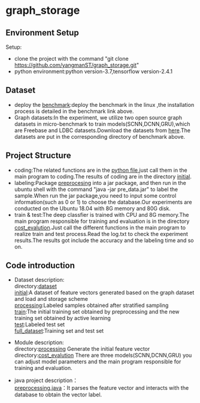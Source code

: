 # graph_storage

## Environment Setup
Setup:
* clone the project with the command "git clone https://github.com/yangmanST/graph_storage.git"
* python environment:python version-3.7,tensorflow version-2.4.1


## Dataset 
* deploy the [benchmark](https://github.com/kuzeko/graph-databases-testsuite):deploy the benchmark in the linux ,the installation process is detailed in the benchmark link above.
* Graph datasets:In the experiment, we utilize two open source graph datasets in micro-benchmark to train models(SCNN,DCNN,GRU),which are Freebase and LDBC datasets.Download the datasets from [here](https://graphbenchmark.com/).The datasets are put in the corresponding directory of benchmark above.


## Project Structure
* coding:The related functions are in the [python file](https://github.com/yangmanST/graph_storage/tree/master/processing),just call them in the main program to coding.The results of coding are in the directory [initial](https://github.com/yangmanST/graph_storage/tree/master/dataset/initial).  
* labeling:Package [preprocesing](https://github.com/yangmanST/graph_storage/blob/master/pre_data) into a jar package, and then run in the ubuntu shell with the command "java -jar pre_data.jar" to label the sample.When run the jar package,you need to input some control information(such as 0 or 1) to choose the database.Our experiments are conducted on the Ubuntu 18.04 with 8G memory and 80G disk.
* train & test:The deep classfier is trained with CPU and 8G memory.The main program responsible for training and evaluation is in the directory [cost_evalution](https://github.com/yangmanST/graph_storage/tree/master/cost_evalution).Just call the different functions in the main program to realize train and test process.Read the log.txt to check the experiment results.The results got include the accuracy and the labeling time and so on.  


## Code introduction
* Dataset description:  
directory:[dataset](https://github.com/yangmanST/graph_storage/tree/master/dataset/)  
[initial](https://github.com/yangmanST/graph_storage/tree/master/dataset/initial):A dataset of feature vectors generated based on the graph dataset and load and storage scheme  
[processing](https://github.com/yangmanST/graph_storage/tree/master/dataset/processing):Labeled samples obtained after stratified sampling  
[train](https://github.com/yangmanST/graph_storage/tree/master/dataset/train):The initial training set obtained by preprocessing and the new training set obtained by active learning  
[test](https://github.com/yangmanST/graph_storage/tree/master/dataset/test):Labeled test set  
[full_dataset](https://github.com/yangmanST/graph_storage/tree/master/dataset/full_dataset):Training set and test set  

* Module description:  
directory:[processing](https://github.com/yangmanST/graph_storage/tree/master/processing) Generate the initial feature vector  
directory:[cost_evalution](https://github.com/yangmanST/graph_storage/tree/master/cost_evalution) There are three models(SCNN,DCNN,GRU) you can adjust model parameters and the main program responsible for training and evaluation.

* java project description：  
[preprocessing.java](https://github.com/yangmanST/graph_storage/blob/master/pre_data/src/pre_data/Preprocessing.java)：It parses the feature vector and interacts with the database to obtain the vector label.  


